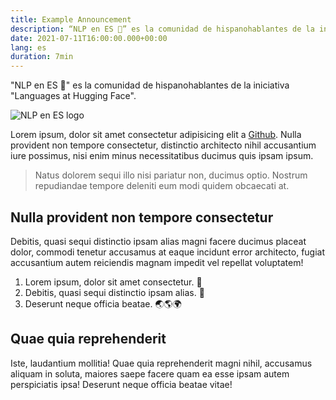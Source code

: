 ```yaml
---
title: Example Announcement
description: “NLP en ES 🤗” es la comunidad de hispanohablantes de la iniciativa “Languages at Hugging Face”.
date: 2021-07-11T16:00:00.000+00:00
lang: es
duration: 7min
---
```


"NLP en ES 🤗" es la comunidad de hispanohablantes de la iniciativa "Languages at Hugging Face".

<div class="flex justify-center">
    <img alt="NLP en ES logo" src="/images/logo.svg" />
</div>


Lorem ipsum, dolor sit amet consectetur adipisicing elit a [Github](https://github.com/nlp-en-es). Nulla provident non tempore consectetur, distinctio architecto nihil accusantium iure possimus, nisi enim minus necessitatibus ducimus quis ipsam ipsum. 

> Natus dolorem sequi illo nisi pariatur non, ducimus optio. Nostrum repudiandae tempore deleniti eum modi quidem obcaecati at.

## Nulla provident non tempore consectetur

Debitis, quasi sequi distinctio ipsam alias magni facere ducimus placeat dolor, commodi tenetur accusamus at eaque incidunt error architecto, fugiat accusantium autem reiciendis magnam impedit vel repellat voluptatem!

1. Lorem ipsum, dolor sit amet consectetur. 🚀
1. Debitis, quasi sequi distinctio ipsam alias. 🤗 
1. Deserunt neque officia beatae. 🌏🌎🌍

## Quae quia reprehenderit

Iste, laudantium mollitia! Quae quia reprehenderit magni nihil, accusamus aliquam in soluta, maiores saepe facere quam ea esse ipsam autem perspiciatis ipsa! Deserunt neque officia beatae vitae!
